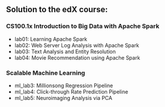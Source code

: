 ## Solution to the edX course:
### CS100.1x Introduction to Big Data with Apache Spark
- lab01: Learning Apache Spark
- lab02: Web Server Log Analysis with Apache Spark
- lab03: Text Analysis and Entity Resolution
- lab04: Movie Recommendation using Apache Spark

### Scalable Machine Learning
- ml_lab3: Millionsong Regression Pipeline
- ml_lab4: Click-through Rate Prediction Pipeline
- ml_lab5: Neuroimaging Analysis via PCA
